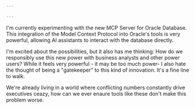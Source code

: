```yaml
---

---
```


I'm currently experimenting with the new MCP Server for Oracle Database. This integration of the Model Context Protocol into Oracle's tools is very powerful, allowing AI assistants to interact with the database directly.

I'm excited about the possibilities, but it also has me thinking: How do we responsibly use this new power with business analysts and other power users? While it feels very powerful - it may be too much power- I also hate the thought of being a "gatekeeper" to this kind of innovation. It's a fine line to walk.

We're already living in a world where conflicting numbers constantly drive executives ceazy, how can we ever enaure tools like these don't make this problem worse.